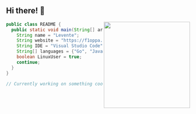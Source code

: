 ## Hi there! 👋

<img align="right" width="236" height="236" src="https://github.com/f1oppa.png">

```java
public class README {
  public static void main(String[] args) {
    String name = "Levente";
    String website = "https://f1oppa.github.io/";
    String IDE = "Visual Studio Code";
    String[] languages = {"Go", "Java", "Python", "JavaScript"};
    boolean LinuxUser = true;
    continue;
  }
}

// Currently working on something cool 👀
```
